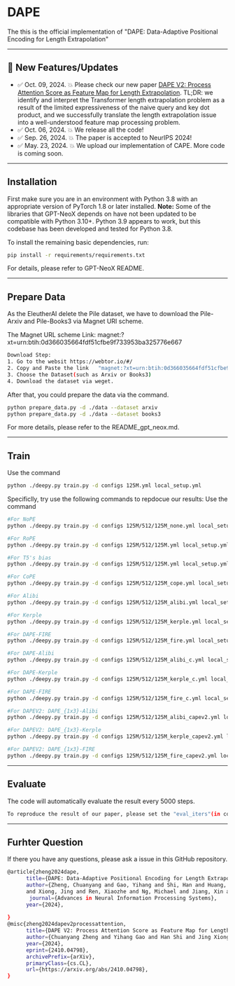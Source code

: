 # DAPE
The this is the official implementation of "DAPE: Data-Adaptive Positional Encoding for Length Extrapolation"

---
## 🚩 **New Features/Updates**
- ✅ Oct. 09, 2024. 💥 Please check our new paper [DAPE V2: Process Attention Score as Feature Map for Length Extrapolation](https://arxiv.org/abs/2410.04798). TL;DR: we identify and interpret the Transformer length extrapolation problem as a result of the limited expressiveness of the naive query and key dot product, and we successfully translate the length extrapolation issue into a well-understood feature map processing problem. 
- ✅ Oct. 06, 2024. 💥 We release all the code!
- ✅ Sep. 26, 2024. 💥 The paper is accepted to NeurIPS 2024!
- ✅ May. 23, 2024. 💥 We upload our implementation of CAPE. More code is coming soon.

---
**Installation**
---


First make sure you are in an environment with Python 3.8 with an appropriate version of PyTorch 1.8 or later installed. **Note:** Some of the libraries that GPT-NeoX depends on have not been updated to be compatible with Python 3.10+. Python 3.9 appears to work, but this codebase has been developed and tested for Python 3.8.

To install the remaining basic dependencies, run:

```bash
pip install -r requirements/requirements.txt
```
For details, please refer to GPT-NeoX README.

---
**Prepare Data**
---

As the EleutherAI delete the Pile dataset, we have to download the Pile-Arxiv and Pile-Books3 via Magnet URI scheme.

The Magnet URL scheme Link: magnet:?xt=urn:btih:0d366035664fdf51cfbe9f733953ba325776e667
```bash
Download Step:
1. Go to the websit https://webtor.io/#/
2. Copy and Paste the link   "magnet:?xt=urn:btih:0d366035664fdf51cfbe9f733953ba325776e667".
3. Choose the Dataset(such as Arxiv or Books3)
4. Download the dataset via weget.
```


After that, you could prepare the data via the command. 
```bash
python prepare_data.py -d ./data --dataset arxiv 
python prepare_data.py -d ./data --dataset books3 
```
For more details, please refer to the README_gpt_neox.md.


---
**Train**
---
Use the command
```bash
python ./deepy.py train.py -d configs 125M.yml local_setup.yml
```
Specificlly, try use the following commands to repdocue our results:
Use the command
```bash
#For NoPE
python ./deepy.py train.py -d configs 125M/512/125M_none.yml local_setup.yml

#For RoPE
python ./deepy.py train.py -d configs 125M/512/125M.yml local_setup.yml

#For T5's bias
python ./deepy.py train.py -d configs 125M/512/125M.yml local_setup.yml

#For CoPE
python ./deepy.py train.py -d configs 125M/512/125M_cope.yml local_setup.yml

#For Alibi
python ./deepy.py train.py -d configs 125M/512/125M_alibi.yml local_setup.yml

#For Kerple
python ./deepy.py train.py -d configs 125M/512/125M_kerple.yml local_setup.yml

#For DAPE-FIRE
python ./deepy.py train.py -d configs 125M/512/125M_fire.yml local_setup.yml

#For DAPE-Alibi
python ./deepy.py train.py -d configs 125M/512/125M_alibi_c.yml local_setup.yml

#For DAPE-Kerple
python ./deepy.py train.py -d configs 125M/512/125M_kerple_c.yml local_setup.yml

#For DAPE-FIRE
python ./deepy.py train.py -d configs 125M/512/125M_fire_c.yml local_setup.yml

#For DAPEV2: DAPE_{1x3}-Alibi
python ./deepy.py train.py -d configs 125M/512/125M_alibi_capev2.yml local_setup.yml

#For DAPEV2: DAPE_{1x3}-Kerple
python ./deepy.py train.py -d configs 125M/512/125M_kerple_capev2.yml local_setup.yml

#For DAPEV2: DAPE_{1x3}-FIRE
python ./deepy.py train.py -d configs 125M/512/125M_fire_capev2.yml local_setup.yml
```

---
**Evaluate**
---
The code will automatically evaluate the result every 5000 steps.
```bash
To reproduce the result of our paper, please set the "eval_iters"(in config yml files) to 20
```
---
**Furhter Question**
---
If there you have any questions, please ask a issue in this GitHub repository.


```bash
@article{zheng2024dape,
      title={DAPE: Data-Adaptive Positional Encoding for Length Extrapolation}, 
      author={Zheng, Chuanyang and Gao, Yihang and Shi, Han and Huang, Minbin and Li, Jingyao 
      and Xiong, Jing and Ren, Xiaozhe and Ng, Michael and Jiang, Xin and Li, Zhenguo and Li, Yu },
       journal={Advances in Neural Information Processing Systems},
      year={2024},
     
}
@misc{zheng2024dapev2processattention,
      title={DAPE V2: Process Attention Score as Feature Map for Length Extrapolation}, 
      author={Chuanyang Zheng and Yihang Gao and Han Shi and Jing Xiong and Jiankai Sun and Jingyao Li and Minbin Huang and Xiaozhe Ren and Michael Ng and Xin Jiang and Zhenguo Li and Yu Li},
      year={2024},
      eprint={2410.04798},
      archivePrefix={arXiv},
      primaryClass={cs.CL},
      url={https://arxiv.org/abs/2410.04798}, 
}
```

